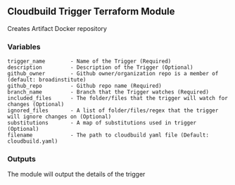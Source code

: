 ## Cloudbuild Trigger Terraform Module

Creates Artifact Docker repository

### Variables

```
trigger_name        - Name of the Trigger (Required)
description         - Description of the Trigger (Optional)
github_owner        - Github owner/organization repo is a member of (default: broadinstitute)
github_repo         - Github repo name (Required)
branch_name         - Branch that the Trigger watches (Required)
included_files      - The folder/files that the trigger will watch for changes (Optional)
ignored_files       - A list of folder/files/regex that the trigger will ignore changes on (Optional)
substitutions       - A map of substitutions used in trigger (Optional)
filename            - The path to cloudbuild yaml file (Default: cloudbuild.yaml)
```

### Outputs

The module will output the details of the trigger
